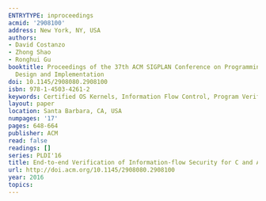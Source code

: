 ```yaml
---
ENTRYTYPE: inproceedings
acmid: '2908100'
address: New York, NY, USA
authors:
- David Costanzo
- Zhong Shao
- Ronghui Gu
booktitle: Proceedings of the 37th ACM SIGPLAN Conference on Programming Language
  Design and Implementation
doi: 10.1145/2908080.2908100
isbn: 978-1-4503-4261-2
keywords: Certified OS Kernels, Information Flow Control, Program Verification, Security Policy Specification, Security-Preserving Simulation
layout: paper
location: Santa Barbara, CA, USA
numpages: '17'
pages: 648-664
publisher: ACM
read: false
readings: []
series: PLDI'16
title: End-to-end Verification of Information-flow Security for C and Assembly Programs
url: http://doi.acm.org/10.1145/2908080.2908100
year: 2016
topics:
---
```

